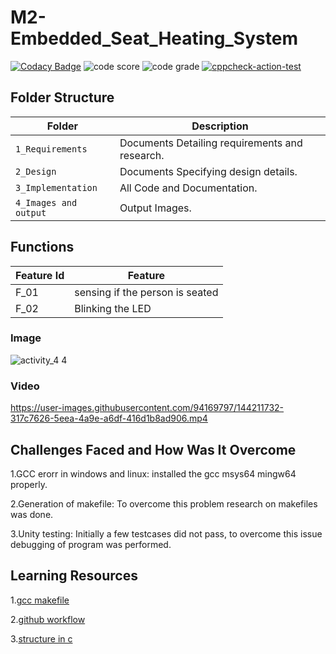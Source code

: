 # M2-Embedded_Seat_Heating_System

[![Codacy Badge](https://app.codacy.com/project/badge/Grade/f803f513abc64609aef541e8ffde0ec3)](https://www.codacy.com/gh/mayuri-salankar/M2_Embedded_Seat_Heating_System/dashboard?utm_source=github.com&amp;utm_medium=referral&amp;utm_content=mayuri-salankar/M2_Embedded_Seat_Heating_System&amp;utm_campaign=Badge_Grade)
![code score](https://api.codiga.io/project/30212/score/svg)
![code grade](https://api.codiga.io/project/30212/status/svg)
[![cppcheck-action-test](https://github.com/mayuri-salankar/M2_Embedded_Seat_Heating_System/actions/workflows/cpp%20check.yml/badge.svg)](https://github.com/mayuri-salankar/M2_Embedded_Seat_Heating_System/actions/workflows/cpp%20check.yml)

## Folder Structure
Folder               | Description
-------------------  | -----------------------------------------
`1_Requirements`     | Documents Detailing requirements and research.
`2_Design`           | Documents Specifying design details.
`3_Implementation`   | All Code and Documentation.
`4_Images and output`| Output Images.


## Functions 

| Feature Id | Feature |
| -----------|---------|
|F_01|  sensing if the person is seated  |
|F_02| Blinking the LED  |


### Image

![activity_4 4](https://user-images.githubusercontent.com/94169797/144205368-60e9bf0a-fb85-4913-92df-f6a46ada786a.jpg)

### Video


https://user-images.githubusercontent.com/94169797/144211732-317c7626-5eea-4a9e-a6df-416d1b8ad906.mp4

## Challenges Faced and How Was It Overcome

1.GCC erorr in windows and linux: installed the gcc msys64 mingw64 properly.

2.Generation of makefile: To overcome this problem research on makefiles was done.

3.Unity testing: Initially a few testcases did not pass, to overcome this issue debugging of program was performed.

## Learning Resources

1.[gcc makefile](https://www3.ntu.edu.sg/home/ehchua/programming/cpp/gcc_make.html#zz-2.1)

2.[github workflow](https://www.programiz.com/c-programming/c-dynamic-memory-allocation)

3.[structure in c](https://www.studytonight.com/c/structures-in-c.php/)
